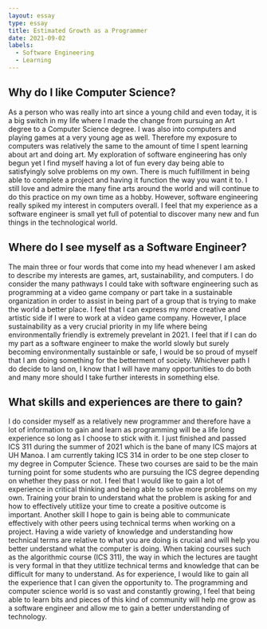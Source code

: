 ```yaml
---
layout: essay
type: essay
title: Estimated Growth as a Programmer
date: 2021-09-02
labels:
  - Software Engineering
  - Learning
---
```


## Why do I like Computer Science?
As a person who was really into art since a young child and even today, it is a big switch in my life where I made the change from pursuing an Art degree to a Computer Science degree. I was also into computers and playing games at a very young age as well. Therefore my exposure to computers was relatively the same to the amount of time I spent learning about art and doing art. My exploration of software engineering has only begun yet I find myself having a lot of fun every day being able to satisfyingly solve problems on my own. There is much fulfillment in being able to complete a project and having it function the way you want it to. I still love and admire the many fine arts around the world and will continue to do this practice on my own time as a hobby. However, software engineering really spiked my interest in computers overall. I feel that my experience as a software engineer is small yet full of potential to discover many new and fun things in the technological world. 

## Where do I see myself as a Software Engineer?
The main three or four words that come into my head whenever I am asked to describe my interests are games, art, sustainability, and computers. I do consider the many pathways I could take with software engineering such as programming at a video game company or part take in a sustainable organization in order to assist in being part of a group that is trying to make the world a better place. I feel that I can express my more creative and artistic side if I were to work at a video game company. However, I place sustainability as a very crucial priority in my life where being environmentally friendly is extremely prevelant in 2021. I feel that if I can do my part as a software engineer to make the world slowly but surely becoming environmentally sustainble or safe, I would be so proud of myself that I am doing something for the betterment of society. Whichever path I do decide to land on, I know that I will have many opportunities to do both and many more should I take further interests in something else. 

## What skills and experiences are there to gain?
I do consider myself as a relatively new programmer and therefore have a lot of information to gain and learn as programming will be a life long experience so long as I choose to stick with it. I just finished and passed ICS 311 during the summer of 2021 which is the bane of many ICS majors at UH Manoa. I am currently taking ICS 314 in order to be one step closer to my degree in Computer Science. These two courses are said to be the main turning point for some students who are pursuing the ICS degree depending on whether they pass or not. I feel that I would like to gain a lot of experience in critical thinking and being able to solve more problems on my own. Training your brain to understand what the problem is asking for and how to effectively utitlize your time to create a positive outcome is important. Another skill I hope to gain is being able to communicate effectively with other peers using technical terms when working on a project. Having a wide variety of knowledge and understanding how technical terms are relative to what you are doing is crucial and will help you better understand what the computer is doing. When taking courses such as the algorithmic course (ICS 311), the way in which the lectures are taught is very formal in that they utitlize technical terms and knowledge that can be difficult for many to understand. As for experience, I would like to gain all the experience that I can given the opportunity to. The programming and computer science world is so vast and constantly growing, I feel that being able to learn bits and pieces of this kind of community will help me grow as a software engineer and allow me to gain a better understanding of technology. 

&nbsp;
&nbsp;
